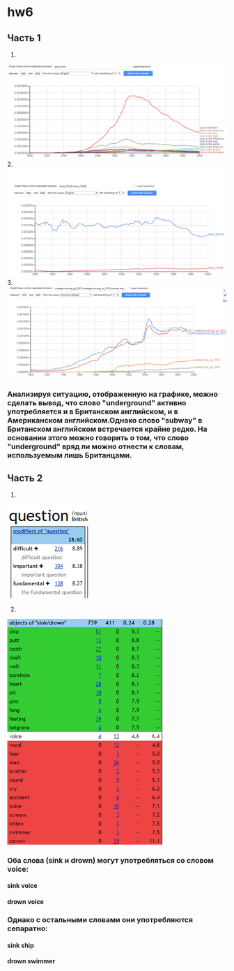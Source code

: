 # hw6
## Часть 1
1. 
![](https://raw.githubusercontent.com/SorokinaValeriya/hw6/master/due%20to%20the.PNG)
2.
![](https://raw.githubusercontent.com/SorokinaValeriya/hw6/master/flood.PNG)
3.
![](https://raw.githubusercontent.com/SorokinaValeriya/hw6/master/Underground.PNG)
### Анализируя ситуацию, отображенную на графике, можно сделать вывод, что слово "underground" активно употребляется и в Британском английском, и в Американском английском.Однако слово "subway" в Британском английском встречается крайне редко. На основании этого можно говорить о том, что слово "underground" вряд ли можно отнести к словам, используемым лишь Британцами.


## Часть 2
1.
![](https://raw.githubusercontent.com/SorokinaValeriya/hw6/master/question.PNG)

2.
![](https://raw.githubusercontent.com/SorokinaValeriya/hw6/master/sink.PNG)
### Оба слова (sink и drown) могут употребляться со словом voice: 
#### sink voice
#### drown voice
### Однако с остальными словами они употребляются сепаратно:
#### sink ship
#### drown swimmer
